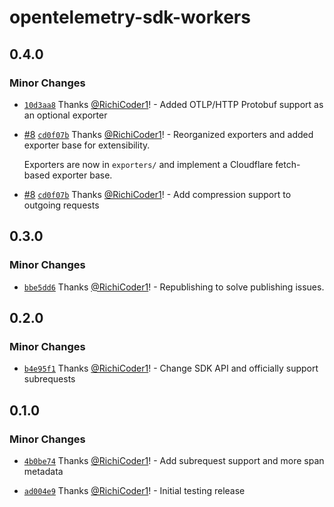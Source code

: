 # opentelemetry-sdk-workers

## 0.4.0

### Minor Changes

- [`10d3aa8`](https://github.com/RichiCoder1/opentelemetry-sdk-workers/commit/10d3aa87a3a9675a5c3460759518b6bb74386967) Thanks [@RichiCoder1](https://github.com/RichiCoder1)! - Added OTLP/HTTP Protobuf support as an optional exporter

* [#8](https://github.com/RichiCoder1/opentelemetry-sdk-workers/pull/8) [`cd0f07b`](https://github.com/RichiCoder1/opentelemetry-sdk-workers/commit/cd0f07bc77116389394907f1dafb7d874b8d1e80) Thanks [@RichiCoder1](https://github.com/RichiCoder1)! - Reorganized exporters and added exporter base for extensibility.

  Exporters are now in `exporters/` and implement a Cloudflare fetch-based exporter base.

- [#8](https://github.com/RichiCoder1/opentelemetry-sdk-workers/pull/8) [`cd0f07b`](https://github.com/RichiCoder1/opentelemetry-sdk-workers/commit/cd0f07bc77116389394907f1dafb7d874b8d1e80) Thanks [@RichiCoder1](https://github.com/RichiCoder1)! - Add compression support to outgoing requests

## 0.3.0

### Minor Changes

- [`bbe5dd6`](https://github.com/RichiCoder1/opentelemetry-sdk-workers/commit/bbe5dd6614649bf19797570bc68b2a926f3e24c1) Thanks [@RichiCoder1](https://github.com/RichiCoder1)! - Republishing to solve publishing issues.

## 0.2.0

### Minor Changes

- [`b4e95f1`](https://github.com/RichiCoder1/opentelemetry-sdk-workers/commit/b4e95f17812e9a3589836e692c35f957c3eaeb5b) Thanks [@RichiCoder1](https://github.com/RichiCoder1)! - Change SDK API and officially support subrequests

## 0.1.0

### Minor Changes

- [`4b0be74`](https://github.com/RichiCoder1/opentelemetry-sdk-workers/commit/4b0be74f65082160cb568cb2b8787d8d9e9d2012) Thanks [@RichiCoder1](https://github.com/RichiCoder1)! - Add subrequest support and more span metadata

* [`ad004e9`](https://github.com/RichiCoder1/opentelemetry-sdk-workers/commit/ad004e93ce8942466427b2ee959e1c2bd1dddecb) Thanks [@RichiCoder1](https://github.com/RichiCoder1)! - Initial testing release
